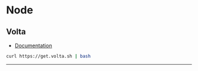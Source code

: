 # Node

## Volta
- [Documentation](https://volta.sh/)

```bash
curl https://get.volta.sh | bash
```
---